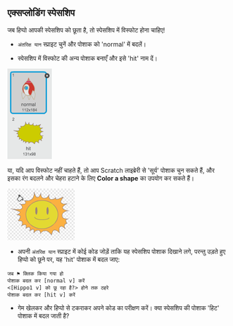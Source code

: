 ## एक्सप्लोडिंग स्पेसशिप

जब हिप्पो आपकी स्पेसशिप को छूता है, तो स्पेसशिप में विस्फोट होना चाहिए!

+ `अंतरिक्ष यान` स्प्राइट चुनें और पोशाक को 'normal' में बदलें।

+ स्पेसशिप में विस्फोट की अन्य पोशाक बनाएँ और इसे 'hit' नाम दें।

![screenshot](images/invaders-spaceship-costumes.png)

या, यदि आप विस्फोट नहीं चाहते हैं, तो आप Scratch लाइब्रेरी से 'सूर्य' पोशाक चुन सकते हैं, और इसका रंग बदलने और चेहरा हटाने के लिए **Color a shape** का उपयोग कर सकते हैं।

![screenshot](images/invaders-sun.png)

+ अपनी `अंतरिक्ष यान` स्प्राइट में कोई कोड जोड़ें ताकि यह स्पेसशिप पोशाक दिखाने लगे, परन्तु उड़ते हुए हिप्पो को छूने पर, यह 'hit' पोशाक में बदल जाए:

```blocks
जब ⚑ क्लिक किया गया हो
पोशाक बदल कर [normal v] करें
<[Hippo1 v] को छू रहा है?> होने तक ठहरे
पोशाक बदल कर [hit v] करें
```

+ गेम खेलकर और हिप्पो से टकराकर अपने कोड का परीक्षण करें। क्या स्पेसशिप की पोशाक 'हिट' पोशाक में बदल जाती है?
